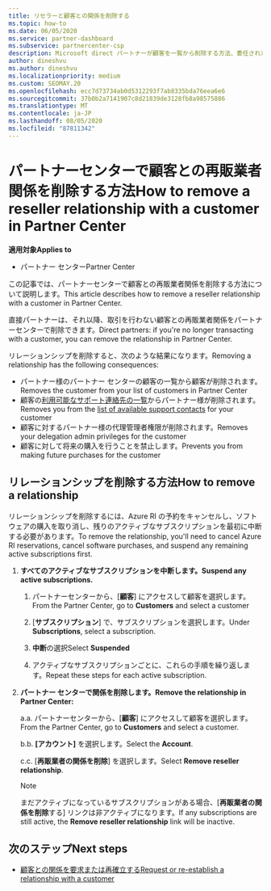 ```yaml
---
title: リセラーと顧客との関係を削除する
ms.topic: how-to
ms.date: 06/05/2020
ms.service: partner-dashboard
ms.subservice: partnercenter-csp
description: Microsoft direct パートナーが顧客を一覧から削除する方法、委任された管理者特権を削除する方法、顧客のサポートまたは購入を停止する方法について説明します。
author: dineshvu
ms.author: dineshvu
ms.localizationpriority: medium
ms.custom: SEOMAY.20
ms.openlocfilehash: ecc7d73734ab0d5312293f7ab8335bda76eea6e6
ms.sourcegitcommit: 37b0b2a7141907c8d21839de3128fb8a98575886
ms.translationtype: MT
ms.contentlocale: ja-JP
ms.lasthandoff: 08/05/2020
ms.locfileid: "87811342"
---
```

# <a name="how-to-remove-a-reseller-relationship-with-a-customer-in-partner-center"></a><span data-ttu-id="751d0-103">パートナーセンターで顧客との再販業者関係を削除する方法</span><span class="sxs-lookup"><span data-stu-id="751d0-103">How to remove a reseller relationship with a customer in Partner Center</span></span>

<span data-ttu-id="751d0-104">**適用対象**</span><span class="sxs-lookup"><span data-stu-id="751d0-104">**Applies to**</span></span>

- <span data-ttu-id="751d0-105">パートナー センター</span><span class="sxs-lookup"><span data-stu-id="751d0-105">Partner Center</span></span>

<span data-ttu-id="751d0-106">この記事では、パートナーセンターで顧客との再販業者関係を削除する方法について説明します。</span><span class="sxs-lookup"><span data-stu-id="751d0-106">This article describes how to remove a reseller relationship with a customer in Partner Center.</span></span>

<span data-ttu-id="751d0-107">直接パートナーは、それ以降、取引を行わない顧客との再販業者関係をパートナーセンターで削除できます。</span><span class="sxs-lookup"><span data-stu-id="751d0-107">Direct partners: if you're no longer transacting with a customer, you can remove the relationship in Partner Center.</span></span>

<span data-ttu-id="751d0-108">リレーションシップを削除すると、次のような結果になります。</span><span class="sxs-lookup"><span data-stu-id="751d0-108">Removing a relationship has the following consequences:</span></span>

- <span data-ttu-id="751d0-109">パートナー様のパートナー センターの顧客の一覧から顧客が削除されます。</span><span class="sxs-lookup"><span data-stu-id="751d0-109">Removes the customer from your list of customers in Partner Center</span></span>
- <span data-ttu-id="751d0-110">顧客の[利用可能なサポート連絡先の一覧](assign-support-contacts.md)からパートナー様が削除されます。</span><span class="sxs-lookup"><span data-stu-id="751d0-110">Removes you from the [list of available support contacts](assign-support-contacts.md) for your customer</span></span>
- <span data-ttu-id="751d0-111">顧客に対するパートナー様の代理管理者権限が削除されます。</span><span class="sxs-lookup"><span data-stu-id="751d0-111">Removes your delegation admin privileges for the customer</span></span>
- <span data-ttu-id="751d0-112">顧客に対して将来の購入を行うことを禁止します。</span><span class="sxs-lookup"><span data-stu-id="751d0-112">Prevents you from making future purchases for the customer</span></span>

## <a name="how-to-remove-a-relationship"></a><span data-ttu-id="751d0-113">リレーションシップを削除する方法</span><span class="sxs-lookup"><span data-stu-id="751d0-113">How to remove a relationship</span></span>

<span data-ttu-id="751d0-114">リレーションシップを削除するには、Azure RI の予約をキャンセルし、ソフトウェアの購入を取り消し、残りのアクティブなサブスクリプションを最初に中断する必要があります。</span><span class="sxs-lookup"><span data-stu-id="751d0-114">To remove the relationship, you'll need to cancel Azure RI reservations, cancel software purchases, and suspend any remaining active subscriptions first.</span></span>

1. <span data-ttu-id="751d0-115">**すべてのアクティブなサブスクリプションを中断します。**</span><span class="sxs-lookup"><span data-stu-id="751d0-115">**Suspend any active subscriptions.**</span></span>

   1. <span data-ttu-id="751d0-116">パートナーセンターから、[**顧客**] にアクセスして顧客を選択します。</span><span class="sxs-lookup"><span data-stu-id="751d0-116">From the Partner Center, go to **Customers** and select a customer</span></span>

   2. <span data-ttu-id="751d0-117">[**サブスクリプション**] で、サブスクリプションを選択します。</span><span class="sxs-lookup"><span data-stu-id="751d0-117">Under **Subscriptions**, select a subscription.</span></span>

   3. <span data-ttu-id="751d0-118">**中断**の選択</span><span class="sxs-lookup"><span data-stu-id="751d0-118">Select **Suspended**</span></span>

   4. <span data-ttu-id="751d0-119">アクティブなサブスクリプションごとに、これらの手順を繰り返します。</span><span class="sxs-lookup"><span data-stu-id="751d0-119">Repeat these steps for each active subscription.</span></span>

2. <span data-ttu-id="751d0-120">**パートナー センターで関係を削除します。**</span><span class="sxs-lookup"><span data-stu-id="751d0-120">**Remove the relationship in Partner Center:**</span></span>

   <span data-ttu-id="751d0-121">a.</span><span class="sxs-lookup"><span data-stu-id="751d0-121">a.</span></span> <span data-ttu-id="751d0-122">パートナーセンターから、[**顧客**] にアクセスして顧客を選択します。</span><span class="sxs-lookup"><span data-stu-id="751d0-122">From the Partner Center, go to **Customers** and select a customer.</span></span>

   <span data-ttu-id="751d0-123">b.</span><span class="sxs-lookup"><span data-stu-id="751d0-123">b.</span></span> <span data-ttu-id="751d0-124">**[アカウント]** を選択します。</span><span class="sxs-lookup"><span data-stu-id="751d0-124">Select the **Account**.</span></span>

   <span data-ttu-id="751d0-125">c.</span><span class="sxs-lookup"><span data-stu-id="751d0-125">c.</span></span> <span data-ttu-id="751d0-126">[**再販業者の関係を削除**] を選択します。</span><span class="sxs-lookup"><span data-stu-id="751d0-126">Select **Remove reseller relationship**.</span></span>

   > [!NOTE]
   > <span data-ttu-id="751d0-127">まだアクティブになっているサブスクリプションがある場合、[**再販業者の関係を削除**する] リンクは非アクティブになります。</span><span class="sxs-lookup"><span data-stu-id="751d0-127">If any subscriptions are still active, the **Remove reseller relationship** link will be inactive.</span></span>

## <a name="next-steps"></a><span data-ttu-id="751d0-128">次のステップ</span><span class="sxs-lookup"><span data-stu-id="751d0-128">Next steps</span></span>

- [<span data-ttu-id="751d0-129">顧客との関係を要求または再確立する</span><span class="sxs-lookup"><span data-stu-id="751d0-129">Request or re-establish a relationship with a customer</span></span>](request-a-relationship-with-a-customer.md)
